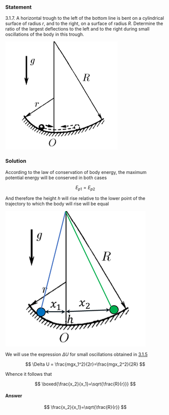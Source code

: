 ###  Statement

$3.1.7.$ A horizontal trough to the left of the bottom line is bent on a cylindrical surface of radius $r$, and to the right, on a surface of radius $R$. Determine the ratio of the largest deflections to the left and to the right during small oscillations of the body in this trough.

![ For problem $3.1.7$ |354x340, 26%](../../img/3.1.7/statement.png)

### Solution

According to the law of conservation of body energy, the maximum potential energy will be conserved in both cases

$$
E_{p1}=E_{p2}
$$

And therefore the height $h$ will rise relative to the lower point of the trajectory to which the body will rise will be equal

![ The position of the ball at the extreme points of the trajectory |442x426, 39%](../../img/3.1.7/3.1.7_1.png)

We will use the expression $\Delta U$ for small oscillations obtained in [3.1.5](../3.1.5)

$$
\Delta U = \frac{mgx_1^2}{2r}=\frac{mgx_2^2}{2R}
$$

Whence it follows that

$$
\boxed{\frac{x_2}{x_1}=\sqrt{\frac{R}{r}}}
$$

#### Answer

$$
\frac{x_2}{x_1}=\sqrt{\frac{R}{r}}
$$